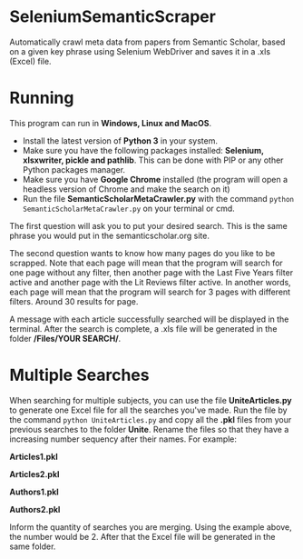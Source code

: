 # SeleniumSemanticScraper
Automatically crawl meta data from papers from Semantic Scholar, based on a given key phrase using Selenium WebDriver and saves it in a .xls (Excel) file.

# Running
This program can run in **Windows, Linux and MacOS**.
- Install the latest version of **Python 3** in your system.
- Make sure you have the following packages installed: **Selenium, xlsxwriter, pickle and pathlib**. This can be done with PIP or any other Python packages manager.
- Make sure you have **Google Chrome** installed (the program will open a headless version of Chrome and make the search on it)
- Run the file **SemanticScholarMetaCrawler.py** with the command `python SemanticScholarMetaCrawler.py` on your terminal or cmd.

The first question will ask you to put your desired search. This is the same phrase you would put in the semanticscholar.org site.

The second question wants to know how many pages do you like to be scrapped. Note that each page will mean that the program will search for one page without any filter, then another page with the Last Five Years filter active and another page with the Lit Reviews filter active. In another words, each page will mean that the program will search for 3 pages with different filters. Around 30 results for page.

A message with each article successfully searched will be displayed in the terminal. After the search is complete, a .xls file will be generated in the folder **/Files/YOUR SEARCH/**.

# Multiple Searches
When searching for multiple subjects, you can use the file **UniteArticles.py** to generate one Excel file for all the searches you've made.
Run the file by the command `python UniteArticles.py` and copy all the **.pkl** files from your previous searches to the folder **Unite**.
Rename the files so that they have a increasing number sequency after their names. For example:

**Articles1.pkl**

**Articles2.pkl**

**Authors1.pkl**

**Authors2.pkl**

Inform the quantity of searches you are merging. Using the example above, the number would be 2. After that the Excel file will be generated in the same folder.

